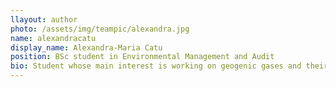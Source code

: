 ```yaml
---
llayout: author
photo: /assets/img/teampic/alexandra.jpg 
name: alexandracatu
display_name: Alexandra-Maria Catu
position: BSc student in Environmental Management and Audit
bio: Student whose main interest is working on geogenic gases and their quantification in the atmosphere.
---
```

